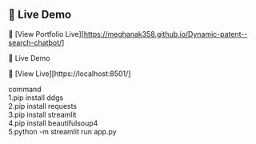 

## 🚀 Live Demo

🔗 [View Portfolio Live][https://meghanak358.github.io/Dynamic-patent--search-chatbot/]

🚀 Live Demo

🔗 [View Live][https://localhost:8501/]

command<br>
1.pip install ddgs
<br>
2.pip install requests
<br>
3.pip install streamlit
<br>
4.pip install beautifulsoup4
<br>
5.python -m streamlit run app.py
